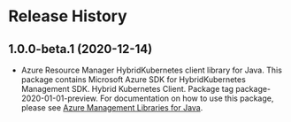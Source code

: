 # Release History

## 1.0.0-beta.1 (2020-12-14)

- Azure Resource Manager HybridKubernetes client library for Java. This package contains Microsoft Azure SDK for HybridKubernetes Management SDK. Hybrid Kubernetes Client. Package tag package-2020-01-01-preview. For documentation on how to use this package, please see [Azure Management Libraries for Java](https://aka.ms/azsdk/java/mgmt).